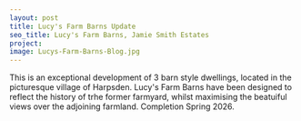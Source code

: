 ```yaml
---
layout: post
title: Lucy's Farm Barns Update
seo_title: Lucy's Farm Barns, Jamie Smith Estates
project: 
image: Lucys-Farm-Barns-Blog.jpg 
---
```


<p>This is an exceptional development of 3 barn style dwellings, 
located in the picturesque village of Harpsden. Lucy's Farm Barns 
have been designed to reflect the history of trhe former farmyard, 
whilst maximising the beatuiful views over the adjoining farmland. 
Completion Spring 2026.</p>

